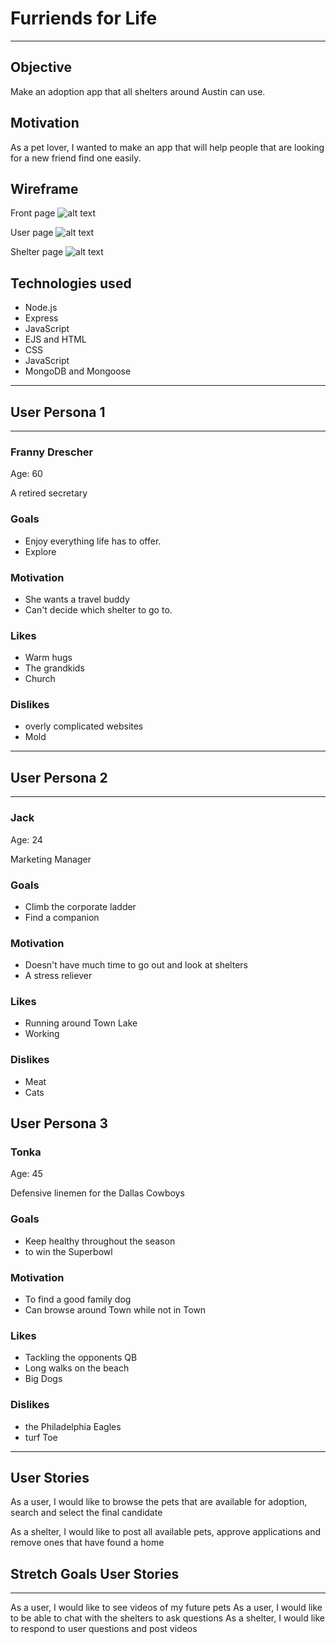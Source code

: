 # Furriends for Life

---

## Objective

Make an adoption app that all shelters around Austin can use.

## Motivation
As a pet lover, I wanted to make an app that will help people that are looking for a new friend find one easily.

## Wireframe
Front page
![alt text](https://i.imgur.com/vTftH1e.jpg)

User page
![alt text](https://i.imgur.com/SSqYtKl.jpg)

Shelter page
![alt text](https://i.imgur.com/iaYnq76.jpg)


## Technologies used

* Node.js
* Express
* JavaScript
* EJS and HTML
* CSS
* JavaScript
* MongoDB and Mongoose
---


## User Persona 1
---

### Franny Drescher

Age: 60

A retired secretary

### Goals
* Enjoy everything life has to offer.
* Explore

### Motivation
* She wants a travel buddy
* Can't decide which shelter to go to.

### Likes
* Warm hugs
* The grandkids
* Church

### Dislikes
* overly complicated websites
* Mold
---

## User Persona 2
---

### Jack

Age: 24

Marketing Manager


### Goals
* Climb the corporate ladder
* Find a companion

### Motivation
* Doesn't have much time to go out and look at shelters
* A stress reliever

### Likes
* Running around Town Lake
* Working

### Dislikes
* Meat
* Cats


## User Persona 3

### Tonka

Age: 45

Defensive linemen for the Dallas Cowboys


### Goals
* Keep healthy throughout the season
* to win the Superbowl

### Motivation
* To find a good family dog
* Can browse around Town while not in Town

### Likes
* Tackling the opponents QB
* Long walks on the beach
* Big Dogs

### Dislikes
* the Philadelphia Eagles
* turf Toe

---

## User Stories

As a user, I would like to browse the pets that are available for adoption, search and select the final candidate

As a shelter, I would like to post all available pets, approve applications and remove ones that have found a home


## Stretch Goals User Stories
---
As a user, I would like to see videos of my future pets
As a user, I would like to be able to chat with the shelters to ask questions
As a shelter, I would like to respond to user questions and post videos
